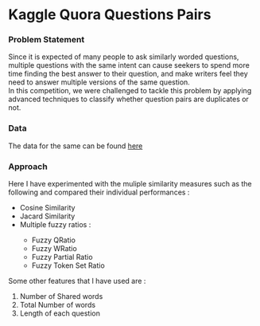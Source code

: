 # Kaggle Quora Questions Pairs
### Problem Statement
Since it is expected of many people to ask similarly worded questions, multiple questions with the same intent can cause seekers to spend more time finding the best answer to their question, and make writers feel they need to answer multiple versions of the same question. <br>
In this competition, we were challenged to tackle this problem by applying advanced techniques to classify whether question pairs are duplicates or not. 

### Data
The data for the same can be found <a href ='https://www.kaggle.com/c/quora-question-pairs/data'>here</a>

### Approach
Here I have experimented with the muliple similarity measures such as the following and compared their individual performances : 
<ul>
<li>Cosine Similarity</li>
<li>Jacard Similarity</li>
<li>Multiple fuzzy ratios :</li>
<ul>
<li>Fuzzy QRatio</li>
<li>Fuzzy WRatio</li>
<li>Fuzzy Partial Ratio</li>
<li>Fuzzy Token Set Ratio</li>
</ul>
</ul>

Some other features that I have used are :
<ol>
<li>Number of Shared words</li>
<li>Total Number of words</li>
<li>Length of each question</li>
</ol>
